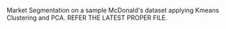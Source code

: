 Market Segmentation on a sample McDonald's dataset applying Kmeans Clustering and PCA.
REFER THE LATEST PROPER FILE.
